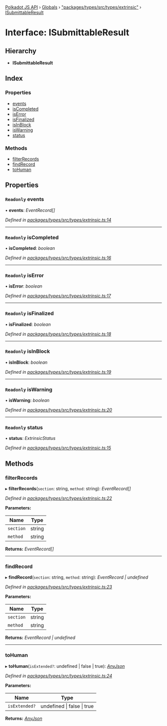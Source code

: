 [Polkadot JS API](../README.md) › [Globals](../globals.md) › ["packages/types/src/types/extrinsic"](../modules/_packages_types_src_types_extrinsic_.md) › [ISubmittableResult](_packages_types_src_types_extrinsic_.isubmittableresult.md)

# Interface: ISubmittableResult

## Hierarchy

* **ISubmittableResult**

## Index

### Properties

* [events](_packages_types_src_types_extrinsic_.isubmittableresult.md#readonly-events)
* [isCompleted](_packages_types_src_types_extrinsic_.isubmittableresult.md#readonly-iscompleted)
* [isError](_packages_types_src_types_extrinsic_.isubmittableresult.md#readonly-iserror)
* [isFinalized](_packages_types_src_types_extrinsic_.isubmittableresult.md#readonly-isfinalized)
* [isInBlock](_packages_types_src_types_extrinsic_.isubmittableresult.md#readonly-isinblock)
* [isWarning](_packages_types_src_types_extrinsic_.isubmittableresult.md#readonly-iswarning)
* [status](_packages_types_src_types_extrinsic_.isubmittableresult.md#readonly-status)

### Methods

* [filterRecords](_packages_types_src_types_extrinsic_.isubmittableresult.md#filterrecords)
* [findRecord](_packages_types_src_types_extrinsic_.isubmittableresult.md#findrecord)
* [toHuman](_packages_types_src_types_extrinsic_.isubmittableresult.md#tohuman)

## Properties

### `Readonly` events

• **events**: *EventRecord[]*

*Defined in [packages/types/src/types/extrinsic.ts:14](https://github.com/polkadot-js/api/blob/467ccc5681/packages/types/src/types/extrinsic.ts#L14)*

___

### `Readonly` isCompleted

• **isCompleted**: *boolean*

*Defined in [packages/types/src/types/extrinsic.ts:16](https://github.com/polkadot-js/api/blob/467ccc5681/packages/types/src/types/extrinsic.ts#L16)*

___

### `Readonly` isError

• **isError**: *boolean*

*Defined in [packages/types/src/types/extrinsic.ts:17](https://github.com/polkadot-js/api/blob/467ccc5681/packages/types/src/types/extrinsic.ts#L17)*

___

### `Readonly` isFinalized

• **isFinalized**: *boolean*

*Defined in [packages/types/src/types/extrinsic.ts:18](https://github.com/polkadot-js/api/blob/467ccc5681/packages/types/src/types/extrinsic.ts#L18)*

___

### `Readonly` isInBlock

• **isInBlock**: *boolean*

*Defined in [packages/types/src/types/extrinsic.ts:19](https://github.com/polkadot-js/api/blob/467ccc5681/packages/types/src/types/extrinsic.ts#L19)*

___

### `Readonly` isWarning

• **isWarning**: *boolean*

*Defined in [packages/types/src/types/extrinsic.ts:20](https://github.com/polkadot-js/api/blob/467ccc5681/packages/types/src/types/extrinsic.ts#L20)*

___

### `Readonly` status

• **status**: *ExtrinsicStatus*

*Defined in [packages/types/src/types/extrinsic.ts:15](https://github.com/polkadot-js/api/blob/467ccc5681/packages/types/src/types/extrinsic.ts#L15)*

## Methods

###  filterRecords

▸ **filterRecords**(`section`: string, `method`: string): *EventRecord[]*

*Defined in [packages/types/src/types/extrinsic.ts:22](https://github.com/polkadot-js/api/blob/467ccc5681/packages/types/src/types/extrinsic.ts#L22)*

**Parameters:**

Name | Type |
------ | ------ |
`section` | string |
`method` | string |

**Returns:** *EventRecord[]*

___

###  findRecord

▸ **findRecord**(`section`: string, `method`: string): *EventRecord | undefined*

*Defined in [packages/types/src/types/extrinsic.ts:23](https://github.com/polkadot-js/api/blob/467ccc5681/packages/types/src/types/extrinsic.ts#L23)*

**Parameters:**

Name | Type |
------ | ------ |
`section` | string |
`method` | string |

**Returns:** *EventRecord | undefined*

___

###  toHuman

▸ **toHuman**(`isExtended?`: undefined | false | true): *[AnyJson](../modules/_packages_types_src_types_helpers_.md#anyjson)*

*Defined in [packages/types/src/types/extrinsic.ts:24](https://github.com/polkadot-js/api/blob/467ccc5681/packages/types/src/types/extrinsic.ts#L24)*

**Parameters:**

Name | Type |
------ | ------ |
`isExtended?` | undefined &#124; false &#124; true |

**Returns:** *[AnyJson](../modules/_packages_types_src_types_helpers_.md#anyjson)*
